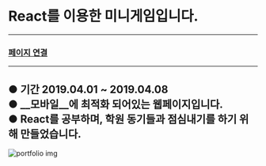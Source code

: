 # React를 이용한 미니게임입니다.
---
### [페이지 연결](https://sample-react-runrun.herokuapp.com/)  
---
●  기간 2019.04.01 ~ 2019.04.08  
●  __모바일__에 최적화 되어있는 웹페이지입니다.  
●  React를 공부하며, 학원 동기들과 점심내기를 하기 위해 만들었습니다.  
---
<img src="https://img1.daumcdn.net/thumb/R1280x0/?scode=mtistory&fname=https%3A%2F%2Fk.kakaocdn.net%2Fdn%2FOsaE2%2FbtquLZ50d30%2FqqBkpUI66ZZKn3FpGL5wB1%2Fimg.png" alt="portfolio img" title="animal run game">
